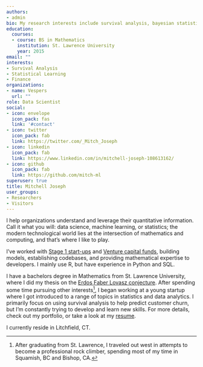 ```yaml
---
authors:
- admin
bio: My research interests include survival analysis, bayesian statistics, statistical learning, and finance.
education:
  courses:
  - course: BS in Mathematics
    institution: St. Lawrence University
    year: 2015
email: ""
interests:
- Survival Analysis
- Statistical Learning
- Finance
organizations:
- name: Vespers
  url: ""
role: Data Scientist
social:
- icon: envelope
  icon_pack: fas
  link: '#contact'
- icon: twitter
  icon_pack: fab
  link: https://twitter.com/_Mitch_Joseph
- icon: linkedin
  icon_pack: fab
  link: https://www.linkedin.com/in/mitchell-joseph-108613162/
- icon: github
  icon_pack: fab
  link: https://github.com/mitch-ml
superuser: true
title: Mitchell Joseph
user_groups:
- Researchers
- Visitors
---
```


I help organizations understand and leverage their quantitative information. Call it what you will: data science, machine learning, or statistics; the modern technological world lies at the intersection of mathematics and computing, and that’s where I like to play.

I’ve worked with [Stage 1 start-ups][1] and [Venture capital funds][2], building models, establishing codebases, and providing mathematical expertise to developers. I mainly use R, but have experience in Python and SQL.

I have a bachelors degree in Mathematics from St. Lawrence University, where I did my thesis on the [Erdos Faber Lovasz conjecture][3]. After spending some time pursuing other interests[^fnote1], I began working at a young startup where I got introduced to a range of topics in statistics and data analytics. I primarily focus on using survival analysis to help predict customer churn, but I’m constantly trying to develop and learn new skills. For more details, check out my portfolio, or take a look at my [resume][4].

I currently reside in Litchfield, CT.

[1]: http://www.cobblehillpartners.com/home
[2]: https://www.closedlooppartners.com/funds/closed-loop-venture-fund/
[3]: /docs/thesis.pdf
[4]: /docs/resume_2020.pdf

[^fnote1]: After graduating from St. Lawrence, I traveled out west in attempts to become a professional rock climber, spending most of my time in Squamish, BC and Bishop, CA.
